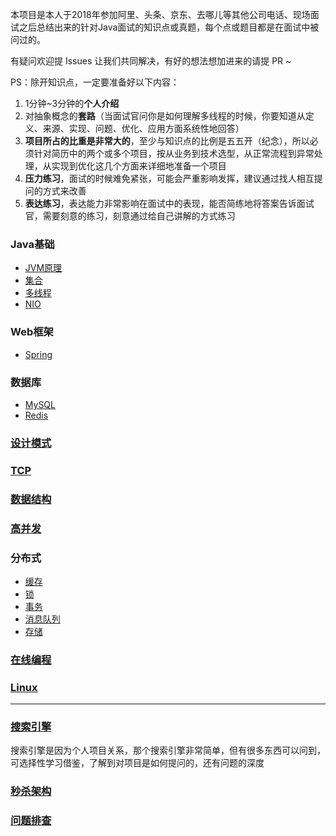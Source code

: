 本项目是本人于2018年参加阿里、头条、京东、去哪儿等其他公司电话、现场面试之后总结出来的针对Java面试的知识点或真题，每个点或题目都是在面试中被问过的。

有疑问欢迎提 Issues 让我们共同解决，有好的想法想加进来的请提 PR ~

PS：除开知识点，一定要准备好以下内容：  
1. 1分钟~3分钟的**个人介绍**
2. 对抽象概念的**套路**（当面试官问你是如何理解多线程的时候，你要知道从定义、来源、实现、问题、优化、应用方面系统性地回答）
3. **项目所占的比重是非常大的**，至少与知识点的比例是五五开（纪念），所以必须针对简历中的两个或多个项目，按从业务到技术选型，从正常流程到异常处理，从实现到优化这几个方面来详细地准备一个项目
4. **压力练习**，面试的时候难免紧张，可能会严重影响发挥，建议通过找人相互提问的方式来改善
5. **表达练习**，表达能力非常影响在面试中的表现，能否简练地将答案告诉面试官，需要刻意的练习，刻意通过给自己讲解的方式练习

### Java基础
* [JVM原理](https://github.com/xbox1994/2018-Java-Interview/blob/master/MD/Java基础-JVM原理.md)
* [集合](https://github.com/xbox1994/2018-Java-Interview/blob/master/MD/Java基础-集合.md)
* [多线程](https://github.com/xbox1994/2018-Java-Interview/blob/master/MD/Java基础-多线程.md)
* [NIO](https://github.com/xbox1994/2018-Java-Interview/blob/master/MD/Java基础-NIO.md)
### Web框架
* [Spring](https://github.com/xbox1994/2018-Java-Interview/blob/master/MD/Web框架-Spring.md)
### 数据库
* [MySQL](https://github.com/xbox1994/2018-Java-Interview/blob/master/MD/数据库-MySQL.md)
* [Redis](https://github.com/xbox1994/2018-Java-Interview/blob/master/MD/数据库-Redis.md)
### [设计模式](https://github.com/xbox1994/2018-Java-Interview/blob/master/MD/设计模式.md)
### [TCP](https://github.com/xbox1994/2018-Java-Interview/blob/master/MD/TCP.md)
### [数据结构](https://github.com/xbox1994/2018-Java-Interview/blob/master/MD/数据结构.md)
### [高并发](https://github.com/xbox1994/2018-Java-Interview/blob/master/MD/高并发.md)
### 分布式
* [缓存](https://www.zhihu.com/question/21419897)
* [锁](https://www.jianshu.com/p/c2b4aa7a12f1)
* [事务](https://mp.weixin.qq.com/s/RDnf637MY0IVgv2NpNVByw)
* [消息队列](https://github.com/xbox1994/2018-Java-Interview/blob/master/MD/分布式-消息队列.md)
* [存储](https://blog.csdn.net/prettyeva/article/details/60146668)
### [在线编程](https://github.com/xbox1994/2018-Java-Interview/blob/master/MD/在线编程.md)
### [Linux](https://github.com/xbox1994/2018-Java-Interview/blob/master/MD/Linux.md)
----------------
### [搜索引擎](https://github.com/xbox1994/2018-Java-Interview/blob/master/MD/搜索引擎.md)
搜索引擎是因为个人项目关系，那个搜索引擎非常简单，但有很多东西可以问到，可选择性学习借鉴，了解到对项目是如何提问的，还有问题的深度
### [秒杀架构](https://github.com/xbox1994/2018-Java-Interview/blob/master/MD/秒杀架构.md)
### [问题排查](https://github.com/xbox1994/2018-Java-Interview/blob/master/MD/问题排查.md)
